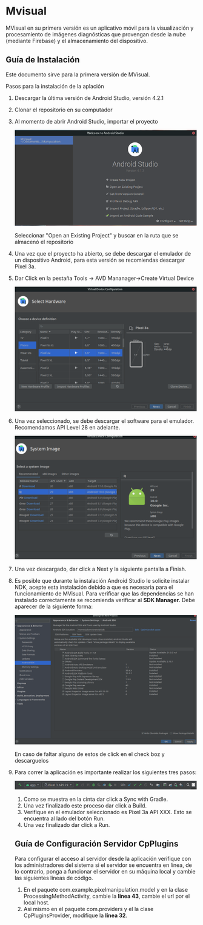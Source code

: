 # Mvisual

MVisual en su primera versión es un aplicativo móvil para la visualización y procesamiento de imágenes diagnósticas que provengan desde la nube (mediante Firebase) y el almacenamiento del dispositivo.

## Guía de Instalación

Este documento sirve para la primera versión de MVisual.

Pasos para la instalación de la aplación

1. Descargar la última versión de Android Studio, versión 4.2.1  

    [](https://developer.android.com/studio?hl=es-419&gclid=CjwKCAjw47eFBhA9EiwAy8kzNJw6AIG4Alf8IceHV0N0v71tt-9ndBTlassbRPCWWRDPNfR6NvpbHxoCAxMQAvD_BwE&gclsrc=aw.ds)

2. Clonar el repositorio en su computador
3. Al momento de abrir Android Studio, importar el proyecto

    ![MVisual%20ReadMe%201ea9a600212a414f8ddbc4c7cdb278f5/Untitled.png](MVisual%20ReadMe%201ea9a600212a414f8ddbc4c7cdb278f5/Untitled.png)

    Seleccionar "Open an Existing Project" y buscar en la ruta que se almacenó el repositorio

4. Una vez que el proyecto ha abierto, se debe descargar el emulador de un dispositivo Android, para esta versión se recomiendas descargar Pixel 3a. 
5. Dar Click en la pestaña Tools → AVD Mananager→Create Virtual Device

    ![MVisual%20ReadMe%201ea9a600212a414f8ddbc4c7cdb278f5/Untitled%201.png](MVisual%20ReadMe%201ea9a600212a414f8ddbc4c7cdb278f5/Untitled%201.png)

6. Una vez seleccionado, se debe descargar el software para el emulador. Recomendamos API Level 28 en adelante.

    ![MVisual%20ReadMe%201ea9a600212a414f8ddbc4c7cdb278f5/Untitled%202.png](MVisual%20ReadMe%201ea9a600212a414f8ddbc4c7cdb278f5/Untitled%202.png)

7. Una vez descargado, dar click a Next y la siguiente pantalla a Finish.
8. Es posible que durante la instalación Android Studio le solicite instalar NDK, acepte esta instalación debido a que es necesaria para el funcionamiento de MVisual. Para verificar que las dependencias se han instalado correctamente se recomienda verificar al **SDK Manager.** Debe aparecer de la siguiente forma:

    ![MVisual%20ReadMe%201ea9a600212a414f8ddbc4c7cdb278f5/Untitled%203.png](MVisual%20ReadMe%201ea9a600212a414f8ddbc4c7cdb278f5/Untitled%203.png)

    En caso de faltar alguno de estos de click en el check boz y descarguelos

9. Para correr la aplicación es importante realizar los siguientes tres pasos:

    ![MVisual%20ReadMe%201ea9a600212a414f8ddbc4c7cdb278f5/Untitled%204.png](MVisual%20ReadMe%201ea9a600212a414f8ddbc4c7cdb278f5/Untitled%204.png)

    1. Como se muestra en la cinta dar click a Sync with Gradle.
    2. Una vez finalizado este proceso dar click a Build.
    3. Verifique en el emulador seleccionado es Pixel 3a API XXX. Esto se encuentra al lado del botón Run.
    4. Una vez finalizado dar click a Run.

    ## Guía de Configuración Servidor CpPlugins

    Para configurar el acceso al servidor desde la aplicación verifique con los administradores del sistema si el servidor se encuentra en linea, de lo contrario, ponga a funcionar el servidor en su máquina local y cambie las siguientes lineas de código.

    1.  En el paquete com.example.pixelmanipulation.model y en la clase ProcessingMethodActivity, cambie la **linea 43**, cambie el url por el local host. 
    2. Asi mismo en el paquete com.providers y el la clase CpPluginsProvider, modifique la **línea 32**.
